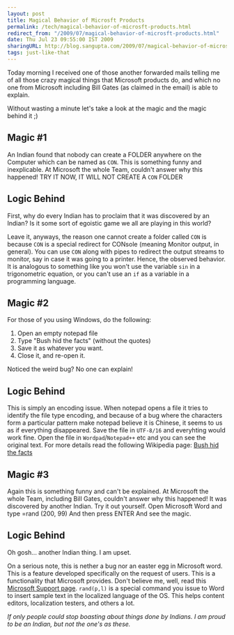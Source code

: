 ```yaml
---
layout: post
title: Magical Behavior of Microsft Products
permalink: /tech/magical-behavior-of-microsft-products.html
redirect_from: "/2009/07/magical-behavior-of-microsft-products.html"
date: Thu Jul 23 09:55:00 IST 2009
sharingURL: http://blog.sangupta.com/2009/07/magical-behavior-of-microsft-products.html
tags: just-like-that
---
```


Today morning I received one of those another forwarded mails telling me of all 
those crazy magical things that Microsoft products do, and which no one from Microsoft 
including Bill Gates (as claimed in the email) is able to explain. 

<!-- break here -->

Without wasting a minute let's take a look at the magic and the magic behind it ;)

Magic #1
--------
An Indian found that nobody can create a FOLDER anywhere on the Computer
which can be named as `CON`. This is something funny and inexplicable. At 
Microsoft the whole Team, couldn't answer why this happened! TRY IT NOW, IT WILL NOT CREATE A `CON` FOLDER

Logic Behind
------------
First, why do every Indian has to proclaim that it was discovered by an 
Indian? Is it some sort of egoistic game we all are playing in this world?

Leave it, anyways, the reason one cannot create a folder called `CON` is because `CON` is 
a special redirect for CONsole (meaning Monitor output, in general). You can use `CON` along 
with pipes to redirect the output streams to monitor, say in case it was going to a printer. 
Hence, the observed behavior. It is analogous to something like you won't use the variable `sin`
in a trigonometric equation, or you can't use an `if` as a variable in a programming language.


Magic #2
--------
For those of you using Windows, do the following:

1. Open an empty notepad file
2. Type "Bush hid the facts" (without the quotes)
3. Save it as whatever you want.
4. Close it, and re-open it.

Noticed the weird bug? No one can explain!

Logic Behind
------------
This is simply an encoding issue. When notepad opens a file it tries to identify the file 
type encoding, and because of a bug where the characters form a particular pattern make 
notepad believe it is Chinese, it seems to us as if everything disappeared. Save the file in 
`UTF-8/16` and everyhting would work fine. Open the file in `Wordpad`/`Notepad++` etc and 
you can see the original text. For more details read the following Wikipedia page: 
<a href="http://en.wikipedia.org/wiki/Bush_hid_the_facts">Bush hid the facts</a>

Magic #3
--------
Again this is something funny and can't be explained. At Microsoft the whole Team, including 
Bill Gates, couldn't answer why this happened! It was discovered by another Indian. Try it out yourself. 
Open Microsoft Word and type =rand (200, 99) And then press ENTER And see the magic.

Logic Behind
------------
Oh gosh... another Indian thing. I am upset.

On a serious note, this is nether a bug nor an easter egg in Microsoft word. This is a 
feature developed specifically on the request of users. This is a functionality that Microsoft 
provides. Don't believe me, well, read this 
<a href="http://support.microsoft.com/kb/212251">Microsoft Support page</a>. 
`rand(p,l)` is a special command you issue to Word to insert sample text in the localized 
language of the OS. This helps content editors, localization testers, and others a lot.

_If only people could stop boasting about things done by Indians. I am proud to be an Indian, but not the one's as these._
